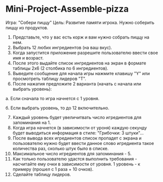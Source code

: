 # Mini-Project-Assemble-pizza
Игра: "Собери пиццу"
Цель: Развитие памяти игрока. Нужно соберить пиццу из продуктов.

1. Представьте, что у вас есть корж и вам нужно собрать пиццу на нем.
2. Выбрать 12 любих ингредиентов (на ваш вкус).
3. Когда запустится приложение разрешите пользователю ввести свое имя и возраст.
4. После этого выдайте список ингредиентов на экран в формате таблицы 2х6 (2 столбика по 6 ингредиентов).
5. Выведите сообщение для начала игры нажмите клавишу "Y" или просмотреть таблицу лидеров "T".
6. После нажатия предложите 2 варианта (начать с начала или выбрать уровень):  

  а. Если сначала то игра начнется с 1 уровня. 
  
  б. Если выбрать уровень, то до 12 включительно.

7. Каждый уровень будет увеличитвать число игредиентов для запоминания на 1.
8. Когда игра начнется (в зависимости от уроня) каждую секунду будет выводиться информация в стиле:
   "Грибочки: 3 штуки"...
9. После вывода всех игредиентов список пропадет с экрана и пользователю нужно будет ввести данное слово игредиента такое количества раз, сколько штук было в списке.
10. Максимальное число игредиентов для запоминания - 5.
11. Как только пользователю удастся выполнить требования - насчитайте ему очки в зависимости от уровня. 1 уровень - к примеру (прошел с 1 раза + 10 очков).
12. Сделайте таблицу лидеров.
